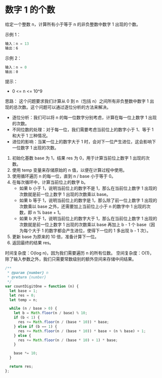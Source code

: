 # 数字 1 的个数

给定一个整数 n，计算所有小于等于 n 的非负整数中数字 1 出现的个数。

示例 1：

```javascript
输入：n = 13
输出：6
```

示例 2：

```javascript
输入：n = 0
输出：0
```

提示：

- 0 <= n <= 10^9

思路：
这个问题要求我们计算从 0 到 n（包括 n）之间所有非负整数中数字 1 出现的总次数。这个问题可以通过逐位分析的方法来解决。

- 逐位分析：我们可以将 n 的每一位数字分别考虑，计算在每一位上数字 1 出现的次数。
- 不同位数的处理：对于每一位，我们需要考虑当前位上的数字小于 1、等于 1 和大于 1 三种情况。
- 进位的影响：当某一位上的数字大于 1 时，会对下一位产生进位，这会影响下一位数字 1 出现的次数。

1. 初始化基数 base 为 1，结果 res 为 0，用于计算当前位上数字 1 出现的次数。
2. 使用 temp 变量来存储原始的 n 值，以便在计算过程中使用。
3. 使用循环遍历 n 的每一位，直到 n / base 小于等于 0。
4. 在每次循环中，计算当前位上的数字 b。
   - 如果 b 小于 1，说明当前位上的数字不是 1，那么在当前位上数字 1 出现的次数就是前一位上数字 1 出现的次数乘以 base。
   - 如果 b 等于 1，说明当前位上的数字是 1，那么除了前一位上数字 1 出现的次数乘以 base 之外，还需要加上当前位上小于 n 的数字中 1 出现的次数，即 n % base + 1。
   - 如果 b 大于 1，说明当前位上的数字大于 1，那么在当前位上数字 1 出现的次数就是前一位上数字 1 出现的次数乘以 base 再加上 b - 1 个 base（因为每个大于 1 的数字都会产生进位，使得下一位的 1 多出现 b - 1 次）。
5. 更新 base 为原来的 10 倍，准备计算下一位。
6. 返回最终的结果 res。

时间复杂度：O(log n)，因为我们需要遍历 n 的所有位数。
空间复杂度：O(1)，除了输入参数之外，我们只需要常数级别的额外空间来存储中间结果。

```javascript
/**
 * @param {number} n
 * @return {number}
 */
var countDigitOne = function (n) {
  let base = 1;
  let res = 0;
  let temp = n;

  while (n / base > 0) {
    let b = Math.floor(n / base) % 10;
    if (b < 1) {
      res += Math.floor(n / (base * 10)) * base;
    } else if (b == 1) {
      res += Math.floor(n / (base * 10)) * base + (n % base) + 1;
    } else {
      res += Math.floor(n / (base * 10) + 1) * base;
    }

    base *= 10;
  }

  return res;
};
```
